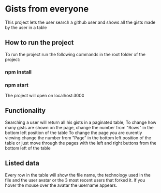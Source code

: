 # Gists from everyone

This project lets the user search a github user and shows all the gists made by the user in a table

## How to run the project

To run the project run the following commands in the root folder of the project:
### npm install
### npm start

The project will open on localhost:3000

## Functionality

Searching a user will return all his gists in a paginated table, 
To change how many gists are shown on the page, change the number from "Rows" in the bottom left position of the table
To change the page you are curently viewing change the number from "Page" in the bottom left position of the table or just move through the pages with the left and right buttons from the bottom left of the table

## Listed data

Every row in the table will show the file name, the technology used in the file and the user avatar or the 3 most recent users that forked it. If you hover the mouse over the avatar the username appears.